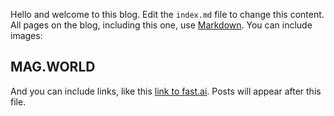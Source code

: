Hello and welcome to this blog. Edit the `index.md` file to change this content. All pages on the blog, including this one, use [Markdown](https://guides.github.com/features/mastering-markdown/). You can include images:


## MAG.WORLD

And you can include links, like this [link to fast.ai](https://www.fast.ai). Posts will appear after this file. 
